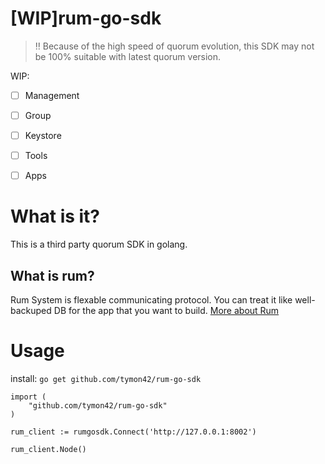# [WIP]rum-go-sdk  
> ‼️ Because of the high speed of quorum evolution, this SDK may not be 100% suitable with latest quorum version.  

WIP:
- [ ] Management  
- [ ] Group  
- [ ] Keystore  
- [ ] Tools  
- [ ] Apps


# What is it?  
This is a third party quorum SDK in golang. 

## What is rum?  
Rum System is flexable communicating protocol. You can treat it like well-backuped DB for the app that you want to build. [More about Rum](https://github.com/rumsystem/quorum)  

# Usage 
install: `go get github.com/tymon42/rum-go-sdk`

```
import (
    "github.com/tymon42/rum-go-sdk"
)

rum_client := rumgosdk.Connect('http://127.0.0.1:8002')

rum_client.Node()
```
